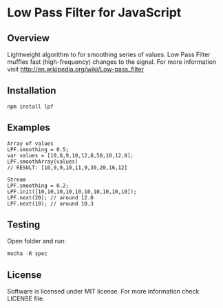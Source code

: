 # Low Pass Filter for JavaScript

## Overview

Lightweight algorithm to for smoothing series of values.
Low Pass Filter muffles fast (high-frequency) changes to the signal.
For more information visit http://en.wikipedia.org/wiki/Low-pass_filter

## Installation

```
npm install lpf
```

## Examples

```
Array of values
LPF.smoothing = 0.5;
var values = [10,8,9,10,12,8,50,10,12,8];
LPF.smoothArray(values)
// RESULT: [10,9,9,10,11,9,30,20,16,12]

Stream
LPF.smoothing = 0.2;
LPF.init([10,10,10,10,10,10,10,10,10,10]);
LPF.next(20); // around 12.0
LPF.next(10); // around 10.3
```

## Testing

Open folder and run:
```
mocha -R spec
```

## License

Software is licensed under MIT license.
For more information check LICENSE file.